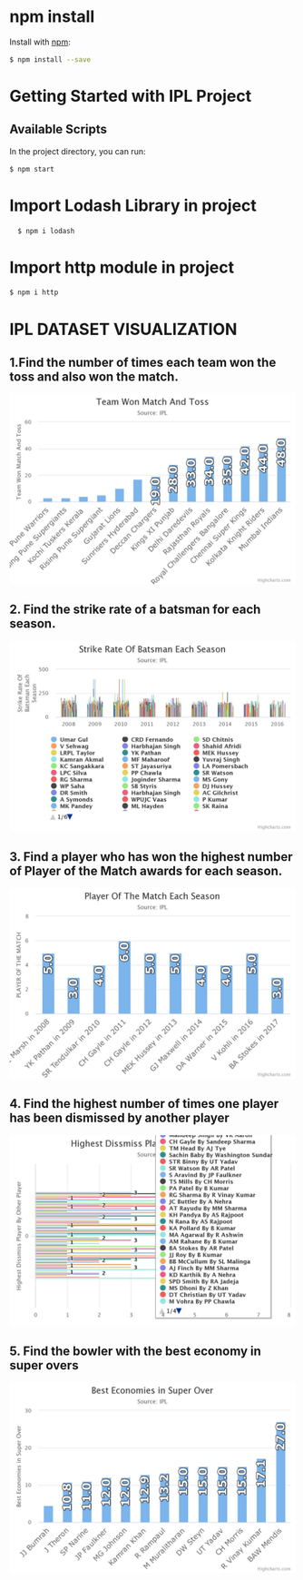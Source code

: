 # npm install

Install with [npm](https://www.npmjs.com/):

```sh
$ npm install --save
```

# Getting Started with IPL Project

## Available Scripts

In the project directory, you can run:

```sh
$ npm start
```

# Import Lodash Library in project

```sh
  $ npm i lodash
```

# Import http module in project

```sh
$ npm i http
```


# IPL DATASET VISUALIZATION

## 1.Find the number of times each team won the toss and also won the match.

![image](img/team-won-match-and-toss.jpeg)


## 2. Find the strike rate of a batsman for each season.

![image](img/strike-rate-of-batsman-e.jpeg)


## 3. Find a player who has won the highest number of Player of the Match awards for each season.

![image](img/player-of-the-match-each.jpeg)


## 4. Find the highest number of times one player has been dismissed by another player

![image](img/highest-dissmiss-player.jpeg)


## 5. Find the bowler with the best economy in super overs
![image](img/best-economies-in-super.jpeg)